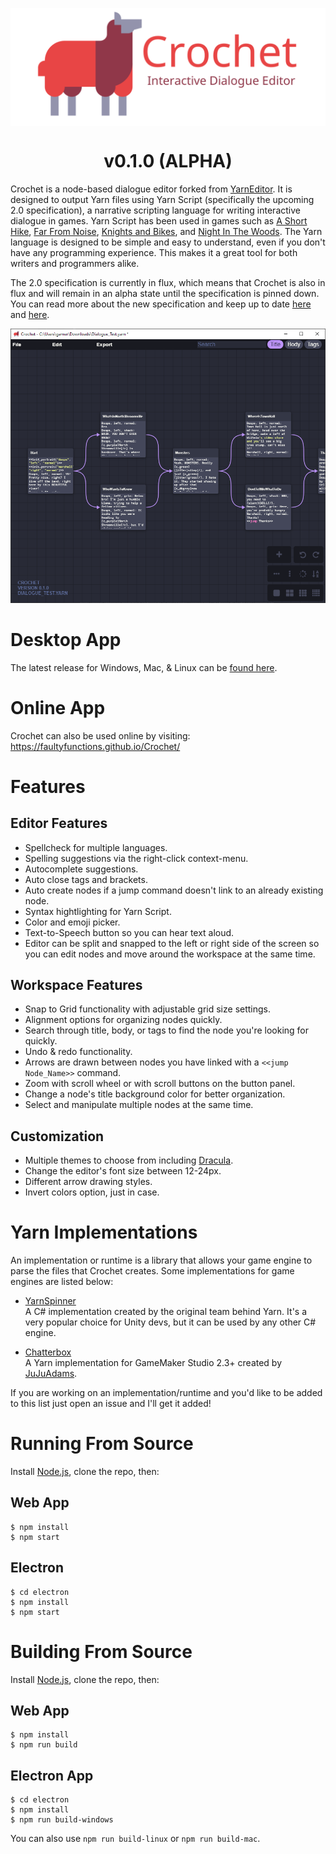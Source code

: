 <p align="center">
	<img align="center" src="src/public/Crochet_Banner.png">
</p>
<h1 align="center">v0.1.0 (ALPHA)</h1>

Crochet is a node-based dialogue editor forked from [YarnEditor](https://github.com/YarnSpinnerTool/YarnEditor). It is designed to output Yarn files using Yarn Script (specifically the upcoming 2.0 specification), a narrative scripting language for writing interactive dialogue in games. Yarn Script has been used in games such as [A Short Hike](https://adamgryu.itch.io/a-short-hike), [Far From Noise](https://www.georgebatchelor.com/farfromnoise), [Knights and Bikes](https://foamswordgames.com/#knights), and [Night In The Woods](http://www.nightinthewoods.com/). The Yarn language is designed to be simple and easy to understand, even if you don't have any programming experience. This makes it a great tool for both writers and programmers alike.

The 2.0 specification is currently in flux, which means that Crochet is also in flux and will remain in an alpha state until the specification is pinned down. You can read more about the new specification and keep up to date [here](https://github.com/YarnSpinnerTool/YarnSpinner/blob/yarn-spec/Documentation/Yarn-Spec.md) and [here](https://github.com/YarnSpinnerTool/YarnSpinner/pull/285).

<p align="center">
	<img src="doc/Crochet_App_Image.png">
</p>

# Desktop App
The latest release for Windows, Mac, & Linux can be [found here](https://github.com/FaultyFunctions/Crochet/releases/latest).

# Online App
Crochet can also be used online by visiting:<br>
https://faultyfunctions.github.io/Crochet/

# Features

## Editor Features
- Spellcheck for multiple languages.
- Spelling suggestions via the right-click context-menu.
- Autocomplete suggestions.
- Auto close tags and brackets.
- Auto create nodes if a jump command doesn't link to an already existing node.
- Syntax hightlighting for Yarn Script.
- Color and emoji picker.
- Text-to-Speech button so you can hear text aloud.
- Editor can be split and snapped to the left or right side of the screen so you can edit nodes and move around the workspace at the same time.

## Workspace Features
- Snap to Grid functionality with adjustable grid size settings.
- Alignment options for organizing nodes quickly.
- Search through title, body, or tags to find the node you're looking for quickly.
- Undo & redo functionality.
- Arrows are drawn between nodes you have linked with a `<<jump Node_Name>>` command.
- Zoom with scroll wheel or with scroll buttons on the button panel.
- Change a node's title background color for better organization.
- Select and manipulate multiple nodes at the same time.

## Customization
- Multiple themes to choose from including [Dracula](https://draculatheme.com/).
- Change the editor's font size between 12-24px.
- Different arrow drawing styles.
- Invert colors option, just in case.

# Yarn Implementations
An implementation or runtime is a library that allows your game engine to parse the files that Crochet creates. Some implementations for game engines are listed below:

- [YarnSpinner](https://github.com/YarnSpinnerTool/YarnSpinner)<br>
A C# implementation created by the original team behind Yarn. It's a very popular choice for Unity devs, but it can be used by any other C# engine.

- [Chatterbox](https://github.com/JujuAdams/Chatterbox)<br>
A Yarn implementation for GameMaker Studio 2.3+ created by [JuJuAdams](http://www.jujuadams.com/).

If you are working on an implementation/runtime and you'd like to be added to this list just open an issue and I'll get it added!

# Running From Source
Install [Node.js](https://nodejs.org/en/), clone the repo, then:
## Web App
```console
$ npm install
$ npm start
```

## Electron
```console
$ cd electron
$ npm install
$ npm start
```

# Building From Source
Install [Node.js](https://nodejs.org/en/), clone the repo, then:
## Web App
```console
$ npm install
$ npm run build
```
## Electron App
```console
$ cd electron
$ npm install
$ npm run build-windows
```
You can also use `npm run build-linux` or `npm run build-mac`.